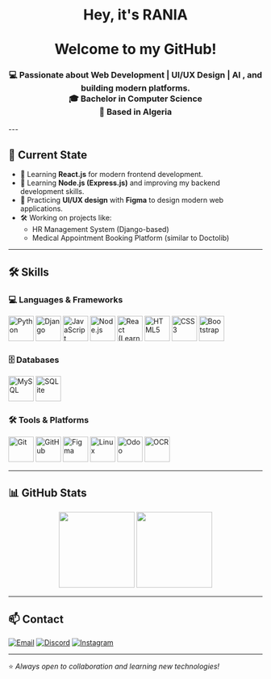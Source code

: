 <h1 align="center">
  <b>Hey, it's RANIA  <marquee>👋</marquee> Welcome to my GitHub!</b>
</h1>


<h3 align="center">
💻 Passionate about  Web Development | UI/UX Design | AI , and building modern platforms.  
<br> 🎓 Bachelor in Computer Science  <br>📍 Based in Algeria 
</h3>
---

## 🚀 Current State
- 🌱 Learning **React.js** for modern frontend development.  
- 🌱 Learning **Node.js (Express.js)** and improving my backend development skills.  
- 🎨 Practicing **UI/UX design** with **Figma** to design modern web applications.  
- 🛠️ Working on projects like:
  - HR Management System (Django-based)  
  - Medical Appointment Booking Platform (similar to Doctolib)  

---

## 🛠️ Skills  

### 💻 Languages & Frameworks  
<p align="left">
  <img src="https://cdn.jsdelivr.net/gh/devicons/devicon/icons/python/python-original.svg" alt="Python" width="50" height="50"/>
  <img src="https://cdn.jsdelivr.net/gh/devicons/devicon/icons/django/django-plain.svg" alt="Django" width="50" height="50"/>
  <img src="https://cdn.jsdelivr.net/gh/devicons/devicon/icons/javascript/javascript-original.svg" alt="JavaScript" width="50" height="50"/>
  <img src="https://cdn.jsdelivr.net/gh/devicons/devicon/icons/nodejs/nodejs-original.svg" alt="Node.js" width="50" height="50"/>
  <img src="https://cdn.jsdelivr.net/gh/devicons/devicon/icons/react/react-original.svg" alt="React (Learning)" width="50" height="50"/>
  <img src="https://cdn.jsdelivr.net/gh/devicons/devicon/icons/html5/html5-original.svg" alt="HTML5" width="50" height="50"/>
  <img src="https://cdn.jsdelivr.net/gh/devicons/devicon/icons/css3/css3-original.svg" alt="CSS3" width="50" height="50"/>
  <img src="https://cdn.jsdelivr.net/gh/devicons/devicon/icons/bootstrap/bootstrap-original.svg" alt="Bootstrap" width="50" height="50"/>
</p>

### 🗄️ Databases  
<p align="left">
  <img src="https://cdn.jsdelivr.net/gh/devicons/devicon/icons/mysql/mysql-original.svg" alt="MySQL" width="50" height="50"/>
  <img src="https://cdn.jsdelivr.net/gh/devicons/devicon/icons/sqlite/sqlite-original.svg" alt="SQLite" width="50" height="50"/>
</p>

### 🛠️ Tools & Platforms  
<p align="left">
  <img src="https://cdn.jsdelivr.net/gh/devicons/devicon/icons/git/git-original.svg" alt="Git" width="50" height="50"/>
  <img src="https://cdn.jsdelivr.net/gh/devicons/devicon/icons/github/github-original.svg" alt="GitHub" width="50" height="50" color="white"/>
  <img src="https://cdn.jsdelivr.net/gh/devicons/devicon/icons/figma/figma-original.svg" alt="Figma" width="50" height="50"/>
  <img src="https://cdn.jsdelivr.net/gh/devicons/devicon/icons/linux/linux-original.svg" alt="Linux" width="50" height="50"/>
  <img src="https://cdn.jsdelivr.net/gh/devicons/devicon/icons/odoo/odoo-original.svg" alt="Odoo" width="50" height="50"/>
  <img src="https://cdn-icons-png.flaticon.com/512/3069/3069186.png" alt="OCR" width="50" height="50"/>
</p>

---

## 📊 GitHub Stats  

<p align="center">
  <!-- Main Stats -->
  <img src="https://github-readme-stats.vercel.app/api?username=YourGitHubUsername&show_icons=true&theme=radical" height="150"/>
  
  <!-- Streak Stats -->
  <img src="https://streak-stats.demolab.com?user=YourGitHubUsername&theme=radical" height="150"/>
</p>


---




## 📫 Contact  
<p align="left">
  <a href="mailto:nourgnh0@gmail.com"><img src="https://img.icons8.com/color/48/gmail.png" alt="Email"/></a>
  <a href="https://discordapp.com/users/rania_gnh"><img src="https://img.icons8.com/color/48/discord-logo.png" alt="Discord"/></a>
  <a href="https://www.instagram.com/rania_gnh"><img src="https://img.icons8.com/color/48/instagram-new.png" alt="Instagram"/></a>
</p>  

---
⭐️ *Always open to collaboration and learning new technologies!*
